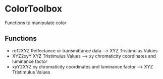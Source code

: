 # ColorToolbox
Functions to manipulate color

## Functions
* ref2XYZ Reflectance or transmittance data --> XYZ Tristimulus Values
* XYZ2xyY XYZ Tristimulus Values --> xy chromaticity coordinates and luminance factor
* xyY2XYZ xy chromaticity coordinates and luminance factor --> XYZ Tristimulus Values
